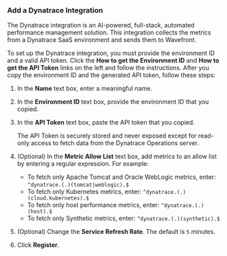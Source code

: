 ### Add a Dynatrace Integration

The Dynatrace integration is an AI-powered, full-stack, automated performance management solution. This integration collects the metrics from a Dynatrace SaaS environment and sends them to Wavefront.

To set up the Dynatrace integration, you must provide the environment ID and a valid API token. Click the **How to get the Environment ID** and **How to get the API Token** links on the left and follow the instructions. After you copy the environment ID and the generated API token, follow these steps:

1. In the **Name** text box, enter a meaningful name.
2. In the **Environment ID** text box, provide the environment ID that you copied.
3. In the **API Token** text box, paste the API token that you copied.
  
   The API Token is securely stored and never exposed except for read-only access to fetch data from the Dynatrace Operations server.

4. (Optional) In the **Metric Allow List** text box, add metrics to an allow list by entering a regular expression. For example:
    * To fetch only Apache Tomcat and Oracle WebLogic metrics, enter: <code>^dynatrace.(.)(tomcat|weblogic).$</code>
    * To fetch only Kubernetes metrics, enter: <code>^dynatrace.(.)(cloud.kubernetes).$</code>
    * To fetch only host performance metrics, enter: <code>^dynatrace.(.)(host).$</code>
    * To fetch only Synthetic metrics, enter: <code>^dynatrace.(.)(synthetic).$</code>
5. (Optional) Change the **Service Refresh Rate**. The default is `5` minutes.
6. Click **Register**.
